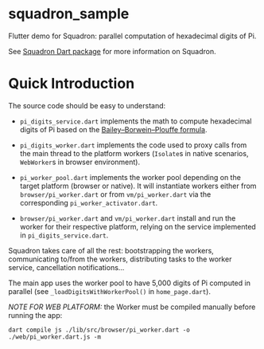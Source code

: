 # squadron_sample

Flutter demo for Squadron: parallel computation of hexadecimal digits of Pi.

See [Squadron Dart package](https://pub.dev/packages/squadron) for more information on Squadron.

# Quick Introduction

The source code should be easy to understand:

* `pi_digits_service.dart` implements the math to compute hexadecimal digits of Pi based on the [Bailey–Borwein–Plouffe formula](https://en.wikipedia.org/wiki/Bailey%E2%80%93Borwein%E2%80%93Plouffe_formula).

* `pi_digits_worker.dart` implements the code used to proxy calls from the main thread to the platform workers (`Isolate`s in native scenarios, `WebWorker`s in browser environment).

* `pi_worker_pool.dart` implements the worker pool depending on the target platform (browser or native). It will instantiate workers either from `browser/pi_worker.dart` or from `vm/pi_worker.dart` via the corresponding `pi_worker_activator.dart`.

* `browser/pi_worker.dart` and `vm/pi_worker.dart` install and run the worker for their respective platform, relying on the service implemented in `pi_digits_service.dart`.

Squadron takes care of all the rest: bootstrapping the workers, communicating to/from the workers, distributing tasks to the worker service, cancellation notifications...

The main app uses the worker pool to have 5,000 digits of Pi computed in parallel (see `_loadDigitsWithWorkerPool()` in `home_page.dart`).

*NOTE FOR WEB PLATFORM:* the Worker must be compiled manually before running the app:

```
dart compile js ./lib/src/browser/pi_worker.dart -o ./web/pi_worker.dart.js -m
```
